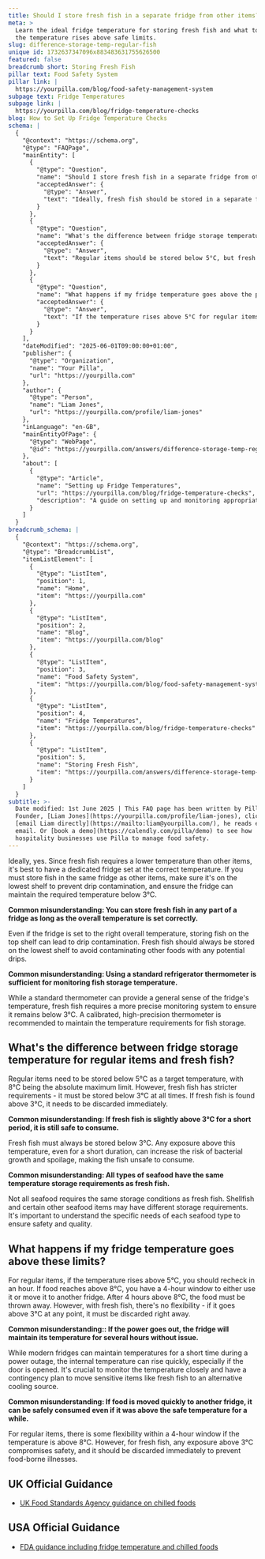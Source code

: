 ```yaml
---
title: Should I store fresh fish in a separate fridge from other items?
meta: >
  Learn the ideal fridge temperature for storing fresh fish and what to do if
  the temperature rises above safe limits.
slug: difference-storage-temp-regular-fish
unique id: 1732637347096x883483631755626500
featured: false
breadcrumb short: Storing Fresh Fish
pillar text: Food Safety System
pillar link: |
  https://yourpilla.com/blog/food-safety-management-system
subpage text: Fridge Temperatures
subpage link: |
  https://yourpilla.com/blog/fridge-temperature-checks
blog: How to Set Up Fridge Temperature Checks
schema: |
  {
    "@context": "https://schema.org",
    "@type": "FAQPage",
    "mainEntity": [
      {
        "@type": "Question",
        "name": "Should I store fresh fish in a separate fridge from other items?",
        "acceptedAnswer": {
          "@type": "Answer",
          "text": "Ideally, fresh fish should be stored in a separate fridge set at a temperature below 3°C to meet its specific cooling requirements. If it's necessary to store fresh fish in the same fridge as other items, place it on the lowest shelf to prevent any potential drip contamination and ensure the fridge maintains the required temperature."
        }
      },
      {
        "@type": "Question",
        "name": "What's the difference between fridge storage temperature for regular items and fresh fish?",
        "acceptedAnswer": {
          "@type": "Answer",
          "text": "Regular items should be stored below 5°C, but fresh fish has stricter requirements and must always be stored below 3°C. Exposure to temperatures above 3°C, even for a short duration, can lead to bacterial growth and spoilage, making fresh fish unsafe to consume."
        }
      },
      {
        "@type": "Question",
        "name": "What happens if my fridge temperature goes above the prescribed limits for stored items?",
        "acceptedAnswer": {
          "@type": "Answer",
          "text": "If the temperature rises above 5°C for regular items, recheck it within an hour. Food reaching above 8°C should be used or moved to another fridge within a 4-hour window. For fresh fish, immediate action is needed without any flexibility if the temperature goes above 3°C at any point; it must be discarded to prevent food-borne illnesses."
        }
      }
    ],
    "dateModified": "2025-06-01T09:00:00+01:00",
    "publisher": {
      "@type": "Organization",
      "name": "Your Pilla",
      "url": "https://yourpilla.com"
    },
    "author": {
      "@type": "Person",
      "name": "Liam Jones",
      "url": "https://yourpilla.com/profile/liam-jones"
    },
    "inLanguage": "en-GB",
    "mainEntityOfPage": {
      "@type": "WebPage",
      "@id": "https://yourpilla.com/answers/difference-storage-temp-regular-fish"
    },
    "about": [
      {
        "@type": "Article",
        "name": "Setting up Fridge Temperatures",
        "url": "https://yourpilla.com/blog/fridge-temperature-checks",
        "description": "A guide on setting up and monitoring appropriate fridge temperatures to ensure food safety and compliance."
      }
    ]
  }
breadcrumb_schema: |
  {
    "@context": "https://schema.org",
    "@type": "BreadcrumbList",
    "itemListElement": [
      {
        "@type": "ListItem",
        "position": 1,
        "name": "Home",
        "item": "https://yourpilla.com"
      },
      {
        "@type": "ListItem",
        "position": 2,
        "name": "Blog",
        "item": "https://yourpilla.com/blog"
      },
      {
        "@type": "ListItem",
        "position": 3,
        "name": "Food Safety System",
        "item": "https://yourpilla.com/blog/food-safety-management-system"
      },
      {
        "@type": "ListItem",
        "position": 4,
        "name": "Fridge Temperatures",
        "item": "https://yourpilla.com/blog/fridge-temperature-checks"
      },
      {
        "@type": "ListItem",
        "position": 5,
        "name": "Storing Fresh Fish",
        "item": "https://yourpilla.com/answers/difference-storage-temp-regular-fish"
      }
    ]
  }
subtitle: >-
  Date modified: 1st June 2025 | This FAQ page has been written by Pilla
  Founder, [Liam Jones](https://yourpilla.com/profile/liam-jones), click to
  [email Liam directly](https://mailto:liam@yourpilla.com/), he reads every
  email. Or [book a demo](https://calendly.com/pilla/demo) to see how
  hospitality businesses use Pilla to manage food safety.
---
```

Ideally, yes. Since fresh fish requires a lower temperature than other items, it's best to have a dedicated fridge set at the correct temperature. If you must store fish in the same fridge as other items, make sure it's on the lowest shelf to prevent drip contamination, and ensure the fridge can maintain the required temperature below 3°C.

**Common misunderstanding: You can store fresh fish in any part of a fridge as long as the overall temperature is set correctly.**

Even if the fridge is set to the right overall temperature, storing fish on the top shelf can lead to drip contamination. Fresh fish should always be stored on the lowest shelf to avoid contaminating other foods with any potential drips.

**Common misunderstanding: Using a standard refrigerator thermometer is sufficient for monitoring fish storage temperature.**

While a standard thermometer can provide a general sense of the fridge's temperature, fresh fish requires a more precise monitoring system to ensure it remains below 3°C. A calibrated, high-precision thermometer is recommended to maintain the temperature requirements for fish storage.

## What's the difference between fridge storage temperature for regular items and fresh fish?

Regular items need to be stored below 5°C as a target temperature, with 8°C being the absolute maximum limit. However, fresh fish has stricter requirements - it must be stored below 3°C at all times. If fresh fish is found above 3°C, it needs to be discarded immediately.

**Common misunderstanding: If fresh fish is slightly above 3°C for a short period, it is still safe to consume.**

Fresh fish must always be stored below 3°C. Any exposure above this temperature, even for a short duration, can increase the risk of bacterial growth and spoilage, making the fish unsafe to consume.

**Common misunderstanding: All types of seafood have the same temperature storage requirements as fresh fish.**

Not all seafood requires the same storage conditions as fresh fish. Shellfish and certain other seafood items may have different storage requirements. It's important to understand the specific needs of each seafood type to ensure safety and quality.

## What happens if my fridge temperature goes above these limits?

For regular items, if the temperature rises above 5°C, you should recheck in an hour. If food reaches above 8°C, you have a 4-hour window to either use it or move it to another fridge. After 4 hours above 8°C, the food must be thrown away. However, with fresh fish, there's no flexibility - if it goes above 3°C at any point, it must be discarded right away.

**Common misunderstanding:: If the power goes out, the fridge will maintain its temperature for several hours without issue.**

While modern fridges can maintain temperatures for a short time during a power outage, the internal temperature can rise quickly, especially if the door is opened. It's crucial to monitor the temperature closely and have a contingency plan to move sensitive items like fresh fish to an alternative cooling source.

**Common misunderstanding: If food is moved quickly to another fridge, it can be safely consumed even if it was above the safe temperature for a while.**

For regular items, there is some flexibility within a 4-hour window if the temperature is above 8°C. However, for fresh fish, any exposure above 3°C compromises safety, and it should be discarded immediately to prevent food-borne illnesses.

## UK Official Guidance

-   [UK Food Standards Agency guidance on chilled foods](https://www.food.gov.uk/safety-hygiene/how-to-chill-freeze-and-defrost-food-safely)

## USA Official Guidance

-   [FDA guidance including fridge temperature and chilled foods](https://www.fda.gov/consumers/consumer-updates/are-you-storing-food-safely)
